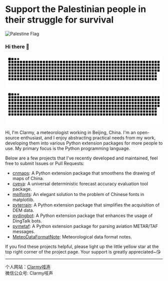 # Support the Palestinian people in their struggle for survival
![Palestine Flag](https://upload.wikimedia.org/wikipedia/commons/0/00/Flag_of_Palestine.svg)

### Hi there 👋
![github contribution grid snake animation](https://raw.githubusercontent.com/clarmy/clarmy/output/github-contribution-grid-snake-dark.svg#gh-dark-mode-only)![github contribution grid snake animation](https://raw.githubusercontent.com/clarmy/clarmy/output/github-contribution-grid-snake.svg#gh-light-mode-only)

Hi, I'm Clarmy, a meteorologist working in Beijing, China. I'm an open-source enthusiast, and I enjoy abstracting practical needs from my work, developing them into various Python extension packages for more people to use. My primary focus is the Python programming language.

Below are a few projects that I've recently developed and maintained, feel free to submit Issues or Pull Requests:

* [cnmaps](https://github.com/Clarmy/cnmaps): A Python extension package that smoothens the drawing of maps of China.
* [cyeva](https://github.com/caiyunapp/cyeva): A universal deterministic forecast accuracy evaluation tool package.
* [mplfonts](https://github.com/Clarmy/mplfonts): An elegant solution to the problem of Chinese fonts in matplotlib.
* [pyterrain](https://github.com/Clarmy/pyterrain): A Python extension package that simplifies the acquisition of DEM data.
* [pydingbot](https://github.com/Clarmy/pydingbot): A Python extension package that enhances the usage of DingTalk bots.
* [pymetaf](https://github.com/Clarmy/pymetaf): A Python extension package for parsing aviation METAR/TAF messages.
* [MeteoDataFormatNote](https://github.com/Clarmy/MeteoDataFormatNote): Meteorological data format notes.

If you find these projects helpful, please light up the little yellow star at the top right corner of the project page. Your support is greatly appreciated~😘

---
个人网站：[Clarmy吱声](http://www.clarmy.net/)   
微信公众号: Clarmy吱声
